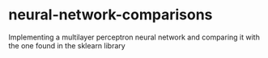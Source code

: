 # neural-network-comparisons
Implementing a multilayer perceptron neural network and comparing it with the one found in the sklearn library
